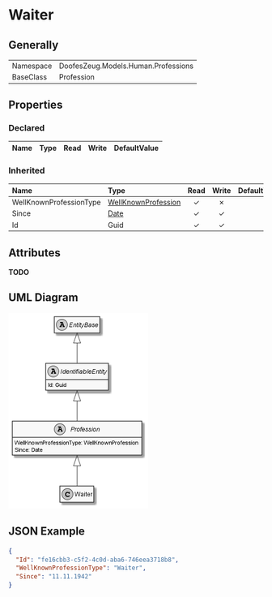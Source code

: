 ﻿# Waiter

## Generally

|||
|:-|:-|
|Namespace|DoofesZeug.Models.Human.Professions|
|BaseClass|Profession|

## Properties

### Declared

|Name|Type|Read|Write|DefaultValue|
|:---|:---|:--:|:---:|:-----------|

### Inherited

|Name|Type|Read|Write|DefaultValue|
|:---|:---|:--:|:---:|:-----------|
|WellKnownProfessionType|[WellKnownProfession](../../Enumerations/DoofesZeug.Models.Human.Professions\WellKnownProfession.md)|&#x2713;|&#x2717;||
|Since|[Date](../../Models/DoofesZeug.Models.DateAndTime\Date.md)|&#x2713;|&#x2713;||
|Id|Guid|&#x2713;|&#x2713;||

## Attributes

**TODO**

## UML Diagram

![Waiter.png](./Waiter.png "Waiter")

## JSON Example

```json
{
  "Id": "fe16cbb3-c5f2-4c0d-aba6-746eea3718b8",
  "WellKnownProfessionType": "Waiter",
  "Since": "11.11.1942"
}
```


